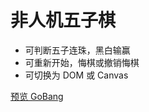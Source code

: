 # 非人机五子棋

- 可判断五子连珠，黑白输赢
- 可重新开始，悔棋或撤销悔棋
- 可切换为 DOM 或 Canvas

[预览 GoBang](https://sheenymeg.github.io/Demo/goBang)
